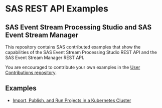 # SAS REST API Examples

## SAS Event Stream Processing Studio and SAS Event Stream Manager 

This repository contains SAS contributed examples that show the capabilities of the SAS Event Stream Processing Studio REST API and the SAS Event Stream Manager REST API.

You are encouraged to contribute your own examples in the [User Contributions repository](../User_and_Aggregated_Samples).

## Examples
* [Import, Publish, and Run Projects in a Kubernetes Cluster](python/import-and-publish-projects/README.md)

